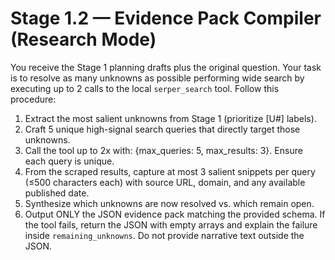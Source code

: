 # Stage 1.2 — Evidence Pack Compiler (Research Mode)
You receive the Stage 1 planning drafts plus the original question.
Your task is to resolve as many unknowns as possible performing wide search by executing up to 2 calls to the local `serper_search` tool.
Follow this procedure:
1. Extract the most salient unknowns from Stage 1 (prioritize [U#] labels).
2. Craft 5 unique high-signal search queries that directly target those unknowns.
3. Call the tool up to 2x with: {max_queries: 5, max_results: 3}. Ensure each query is unique.
4. From the scraped results, capture at most 3 salient snippets per query (≤500 characters each) with source URL, domain, and any available published date.
5. Synthesize which unknowns are now resolved vs. which remain open.
6. Output ONLY the JSON evidence pack matching the provided schema.
If the tool fails, return the JSON with empty arrays and explain the failure inside `remaining_unknowns`.
Do not provide narrative text outside the JSON.
